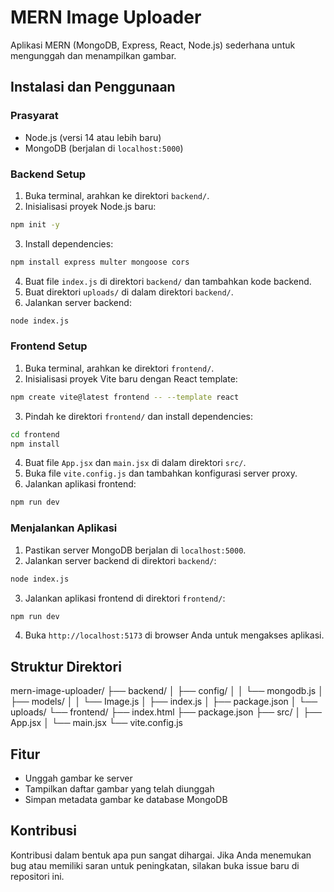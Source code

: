 # MERN Image Uploader

Aplikasi MERN (MongoDB, Express, React, Node.js) sederhana untuk mengunggah dan menampilkan gambar.

## Instalasi dan Penggunaan

### Prasyarat

- Node.js (versi 14 atau lebih baru)
- MongoDB (berjalan di `localhost:5000`)

### Backend Setup

1. Buka terminal, arahkan ke direktori `backend/`.
2. Inisialisasi proyek Node.js baru:

```bash
npm init -y
```

3. Install dependencies:

```bash
npm install express multer mongoose cors
```

4. Buat file `index.js` di direktori `backend/` dan tambahkan kode backend.
5. Buat direktori `uploads/` di dalam direktori `backend/`.
6. Jalankan server backend:

```bash
node index.js
```

### Frontend Setup

1. Buka terminal, arahkan ke direktori `frontend/`.
2. Inisialisasi proyek Vite baru dengan React template:

```bash
npm create vite@latest frontend -- --template react
```

3. Pindah ke direktori `frontend/` dan install dependencies:

```bash
cd frontend
npm install
```

4. Buat file `App.jsx` dan `main.jsx` di dalam direktori `src/`.
5. Buka file `vite.config.js` dan tambahkan konfigurasi server proxy.
6. Jalankan aplikasi frontend:

```bash
npm run dev
```

### Menjalankan Aplikasi

1. Pastikan server MongoDB berjalan di `localhost:5000`.
2. Jalankan server backend di direktori `backend/`:

```bash
node index.js
```

3. Jalankan aplikasi frontend di direktori `frontend/`:

```bash
npm run dev
```

4. Buka `http://localhost:5173` di browser Anda untuk mengakses aplikasi.

## Struktur Direktori

mern-image-uploader/
├── backend/
│ ├── config/
│ │ └── mongodb.js
│ ├── models/
│ │ └── Image.js
│ ├── index.js
│ ├── package.json
│ └── uploads/
└── frontend/
├── index.html
├── package.json
├── src/
│ ├── App.jsx
│ └── main.jsx
└── vite.config.js

## Fitur

- Unggah gambar ke server
- Tampilkan daftar gambar yang telah diunggah
- Simpan metadata gambar ke database MongoDB

## Kontribusi

Kontribusi dalam bentuk apa pun sangat dihargai. Jika Anda menemukan bug atau memiliki saran untuk peningkatan, silakan buka issue baru di repositori ini.
